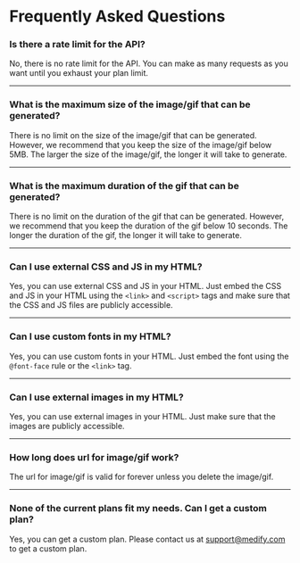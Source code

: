 # Frequently Asked Questions

### Is there a rate limit for the API?
No, there is no rate limit for the API. You can make as many requests as you want until you exhaust your plan limit.

---

### What is the maximum size of the image/gif that can be generated?
There is no limit on the size of the image/gif that can be generated. However, we recommend that you keep the size of the image/gif below 5MB. The larger the size of the image/gif, the longer it will take to generate.

---

### What is the maximum duration of the gif that can be generated?
There is no limit on the duration of the gif that can be generated. However, we recommend that you keep the duration of the gif below 10 seconds. The longer the duration of the gif, the longer it will take to generate.

---

### Can I use external CSS and JS in my HTML?
Yes, you can use external CSS and JS in your HTML. Just embed the CSS and JS in your HTML using the `<link>` and `<script>` tags and make sure that the CSS and JS files are publicly accessible.

---

### Can I use custom fonts in my HTML?
Yes, you can use custom fonts in your HTML. Just embed the font using the `@font-face` rule or the `<link>` tag.

---

### Can I use external images in my HTML?
Yes, you can use external images in your HTML. Just make sure that the images are publicly accessible.

---

### How long does url for image/gif work?
The url for image/gif is valid for forever unless you delete the image/gif.

---

### None of the current plans fit my needs. Can I get a custom plan?
Yes, you can get a custom plan. Please contact us at [support@medify.com](mailto:support@medify.com) to get a custom plan.
